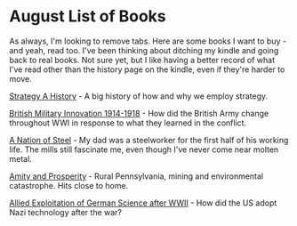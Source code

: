 # August List of Books

As always, I'm looking to remove tabs.  Here are some books I want to buy - and yeah, read too.  I've been thinking about ditching my kindle and going back to real books.  Not sure yet, but I like having a better record of what I've read other than the history page on the kindle, even if they're harder to move.

[Strategy A History](https://www.amazon.com/Strategy-History-Sir-Lawrence-Freedman-ebook/dp/B00F3D4IVG/ref=as_li_ss_tl?keywords=strategy+a+history&qid=1563332369&s=gateway&sr=8-1&linkCode=sl1&tag=theschssta-20&linkId=72a677ea2a51cd78dc116b5d95e23d17&language=en_US) - A big history of how and why we employ strategy.

[British Military Innovation 1914-1918](https://www.amazon.com/Learning-Fight-Innovation-1914-1918-Cambridge/dp/1107190797/ref=as_li_ss_tl?ie=UTF8&linkCode=sl1&tag=lawgunandmon-20&linkId=9926275fb056f0fa9ff85e72fa80395e&language=en_US) - How did the British Army change throughout WWI in response to what they learned in the conflict.

[A Nation of Steel](https://www.amazon.com/gp/product/0801860520/ref=as_li_tl?ie=UTF8&camp=1789&creative=9325&creativeASIN=0801860520&linkCode=as2&tag=danlithompag-20&linkId=4cc575ff5b82af4bb99d550dda70e690) - My dad was a steelworker for the first half of his working life.  The mills still fascinate me, even though I've never come near molten metal.

[Amity and Prosperity](https://www.amazon.com/Amity-Prosperity-Family-Fracturing-America/dp/0374103119) - Rural Pennsylvania, mining and environmental catastrophe.  Hits close to home.

[Allied Exploitation of German Science after WWII](https://www.amazon.com/Taking-Nazi-Technology-Exploitation-Science/dp/1421428873/ref=as_li_ss_tl?ie=UTF8&linkCode=sl1&tag=lawgunandmon-20&linkId=55e8239eaddab435a8ff8fec29b4ad28&language=en_US) - How did the US adopt Nazi technology after the war?
